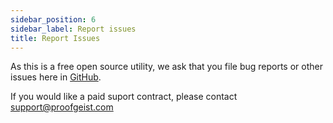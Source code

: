 ```yaml
---
sidebar_position: 6
sidebar_label: Report issues
title: Report Issues
---
```


As this is a free open source utility, we ask that you file bug reports or other issues here in [GitHub](https://github.com/proofgeist/SimpleQ/issues).

If you would like a paid suport contract, please contact support@proofgeist.com
